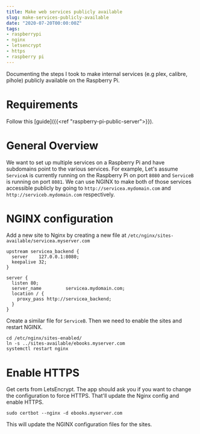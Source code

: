 ```yaml
---
title: Make web services publicly available
slug: make-services-publicly-available
date: "2020-07-20T00:00:00Z"
tags:
- raspberrypi
- nginx
- letsencrypt
- https
- raspberry pi
---
```


Documenting the steps I took to make internal services (e.g plex, calibre, pihole) publicly
available on the Raspberry Pi.

# Requirements
Follow this [guide]({{<ref "raspberry-pi-public-server">}}).

# General Overview
We want to set up multiple services on a Raspberry Pi and have subdomains point to the various
services. For example, Let's assume `ServiceA` is currently running on the Raspberry Pi on port `8080`
and `ServiceB` is running on port `8081`. We can use NGINX to make both of those services accessible
publicly by going to `http://servicea.mydomain.com` and `http://serviceb.mydomain.com` respectively.

# NGINX configuration

Add a new site to Nginx by creating a new file at `/etc/nginx/sites-available/servicea.myserver.com`
```
upstream servicea_backend {
  server    127.0.0.1:8080;
  keepalive 32;
}

server {
  listen 80;
  server_name         servicea.mydomain.com;
  location / {
    proxy_pass http://servicea_backend;
  }
}
```

Create a similar file for `ServiceB`. Then we need to enable the sites and restart NGINX.
```
cd /etc/nginx/sites-enabled/
ln -s ../sites-available/ebooks.myserver.com
systemctl restart nginx
```

# Enable HTTPS
Get certs from LetsEncrypt. The app should ask you if you want to change the configuration to force
HTTPS. That'll update the Nginx config and enable HTTPS.
```
sudo certbot --nginx -d ebooks.myserver.com
```
This will update the NGINX configuration files for the sites.
